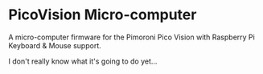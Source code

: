 # PicoVision Micro-computer

A micro-computer firmware for the Pimoroni Pico Vision with Raspberry Pi Keyboard & Mouse support.

I don't really know what it's going to do yet...